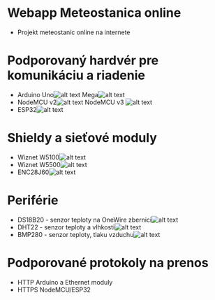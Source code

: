 # Webapp Meteostanica online
* Projekt meteostaníc online na internete

# Podporovaný hardvér pre komunikáciu a riadenie
* Arduino Uno![alt text](https://7.allegroimg.com/s128/038dcd/b39584a44c25866e81beab8cc837) Mega![alt text](https://rukminim1.flixcart.com/image/128/128/learning-toy/f/s/9/arduino-mega-2560-r3-micrcontroller-board-based-atmega2560-with-original-imaer7pug8tzt9nt.jpeg?q=70)
* NodeMCU v2![alt text](http://www.robotop.lv/1769-home/nodemcu-lua-wifi-esp8266-cp2102-32m-flash.jpg) NodeMCU v3 ![alt text](http://www.robotop.lv/1086-home/nodemcu-v3-4m-esp8266.jpg)
* ESP32![alt text](http://www.robotop.lv/1802-home/nodemcu-esp-32-v11.jpg)
# Shieldy a sieťové moduly
* Wiznet W5100![alt text](https://mi1.rightinthebox.com/images/128x128/201607/cqijhg1467861040523.jpg)
* Wiznet W5500![alt text](https://i.nahraj.to/f/20qM.jpg)
* ENC28J60![alt text](https://i.nahraj.to/f/20ae.jpg)
# Periférie
* DS18B20 - senzor teploty na OneWire zbernici![alt text](https://arduino.php5.sk/images/ds18b20.jpg)
* DHT22 - senzor teploty a vlhkosti![alt text](https://f.allegroimg.com/s128/01ad46/79ebedbe43a48af1bd290273503f)
* BMP280 - senzor teploty, tlaku vzduchu![alt text](http://www.robotop.lv/1609-home/bmp280-33-digital-barometric-pressure-altitude-sensor-i2c-spi.jpg)
# Podporované protokoly na prenos
* HTTP Arduino a Ethernet moduly
* HTTPS NodeMCU/ESP32


